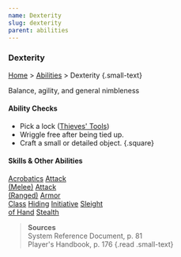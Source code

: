 ```yaml
---
name: Dexterity
slug: dexterity
parent: abilities
---
```

### Dexterity
[Home](dm-operations-center) > [Abilities](abilities-menu) > Dexterity {.small-text}

Balance, agility, and general nimbleness

#### Ability Checks
- Pick a lock ([Thieves' Tools](/item/thieves-tools))
- Wriggle free after being tied up.
- Craft a small or detailed object.
{.square}

#### Skills & Other Abilities
<div class="menu-container">
    <a href="acrobatics">Acrobatics</a>
    <a href="attack-melee">Attack<br/> (Melee)</a>
    <a href="attack-ranged">Attack<br/> (Ranged)</a>
    <a href="armor-class">Armor<br/> Class</a>
    <a href="hiding">Hiding</a>
    <a href="initiative">Initiative</a>
    <a href="sleight-of-hand">Sleight<br/> of Hand</a>
    <a href="stealth">Stealth</a>
</div>

> **Sources** <br/>
> System Reference Document, p. 81<br/>
> Player's Handbook, p. 176
{.read .small-text}

